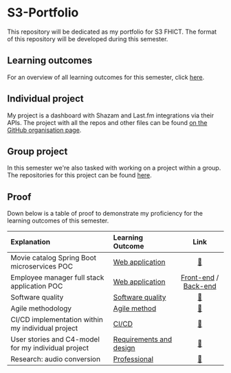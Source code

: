 # S3-Portfolio
This repository will be dedicated as my portfolio for S3 FHICT. The format of this repository will be developed during this semester.

## Learning outcomes
For an overview of all learning outcomes for this semester, click [here](https://github.com/rmzhen/S3-Portfolio/blob/main/docs/learning-outcomes.md).

## Individual project
My project is a dashboard with Shazam and Last.fm integrations via their APIs. The project with all the repos and other files can be found [on the GitHub organisation page](https://github.com/IPS3-Shazzboard).

## Group project
In this semester we're also tasked with working on a project within a group. The repositories for this project can be found [here](https://github.com/Modus-1).

## Proof
Down below is a table of proof to demonstrate my proficiency for the learning outcomes of this semester.

| Explanation | Learning Outcome | Link |
|:------------|:-----------------|:----:|
| Movie catalog Spring Boot microservices POC | [Web application](docs/learning-outcomes.md#1-web-application) | [🔗](https://github.com/rmzhen/PoC_MovieCatalog)
| Employee manager full stack application POC | [Web application](docs/learning-outcomes.md#1-web-application) | [Front-end](https://github.com/rmzhen/PoC_EmployeeManagerFE) / [Back-end](https://github.com/rmzhen/PoC_EmployeeManager)
| Software quality | [Software quality](docs/learning-outcomes.md#2-software-quality) | [🔗](https://github.com/rmzhen/S3-Portfolio/blob/main/proof/software-quality.md)
| Agile methodology | [Agile method](docs/learning-outcomes.md#3-agile-method) | [🔗](proof/agile-methodology.md)
| CI/CD implementation within my individual project | [CI/CD](docs/learning-outcomes.md#4-cicd) | [🔗](proof/cicd.md)
| User stories and C4-model for my individual project | [Requirements and design](docs/learning-outcomes.md#6-requirements-and-design) | [🔗](proof/user-stories&c4-models.md)
| Research: audio conversion | [Professional](docs/learning-outcomes.md#8-professional) | [🔗](https://github.com/rmzhen/S3-Portfolio/blob/main/proof/research-audio-file-conversion.md)

